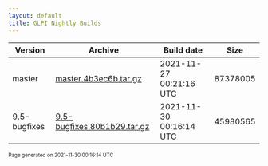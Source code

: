 ```yaml
---
layout: default
title: GLPI Nightly Builds
---
```


Version|Archive|Build date|Size
---|---|---|---
master|[master.4b3ec6b.tar.gz](master.4b3ec6b.tar.gz)|2021-11-27 00:21:16 UTC|87378005
9.5-bugfixes|[9.5-bugfixes.80b1b29.tar.gz](9.5-bugfixes.80b1b29.tar.gz)|2021-11-30 00:16:14 UTC|45980565

<font size="1">Page generated on 2021-11-30 00:16:14 UTC</font>
